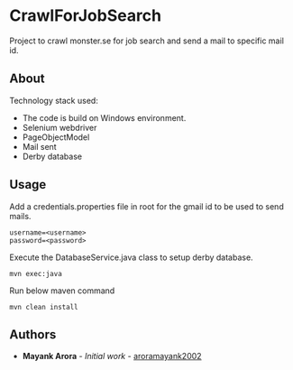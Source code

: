 # CrawlForJobSearch

Project to crawl monster.se for job search and send a mail to specific mail id.

## About

Technology stack used:
* The code is build on Windows environment.
* Selenium webdriver
* PageObjectModel
* Mail sent
* Derby database


## Usage

Add a credentials.properties file in root for the gmail id to be used to send mails.
```
username=<username>
password=<password>
````

Execute the DatabaseService.java class to setup derby database.
```
mvn exec:java
```
Run below maven command

```
mvn clean install
```


## Authors

* **Mayank Arora** - *Initial work* - [aroramayank2002](https://github.com/aroramayank2002)
